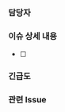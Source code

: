 <!-- 제목 

형식 `:깃모지: 이슈 간략 설명` 
ex. 🐛 OO 기능 수정
ex. ✨ xx 기능 추가

==깃 모지 종류==
✨ 기능 추가 (sparkles)
🐛 버그 수정 (bug)
📝 문서 작업 (memo)
🔥 삭제 (fire)
🎨 디자인 변경 (art)
♻️ 코드 개선 (reccle)
🏗️ 의존성, 환경 변수, 빌드 관련 코드 (building_construction)
 -->

 ### 담당자
 <!-- @githubId로 담당자 호출 -->
 <!-- ex. @sangmin0816 -->

### 이슈 상세 내용
<!-- ex) [ ] Github 소셜 로그인 기능이 필요합니다. -->
<!-- 완료된 건 체크 표시해주세요. -->
- [ ] 

### 긴급도
<!-- 상, 중, 하 중 선택 후 완료 희망 시간 같이 적기. `상`이 가장 긴급한 요청 -->
<!-- ex. `상` - 2023년 12월 19일 14시까지 처리 요망 -->


### 관련 Issue #
<!--'#'을 누르면 해당 레포지토리의 이슈가 뜹니다. 개발한 부분과 관련된 이슈를 링크해주세요. ex. 관련 Isssue#6 -->